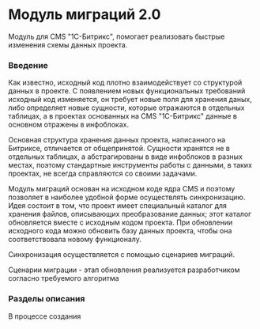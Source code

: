 Модуль миграций 2.0
===============

Модуль для CMS "1С-Битрикс", помогает реализовать быстрые изменения схемы данных проекта.

### Введение

Как известно, исходный код плотно взаимодействует со структурой данных в проекте. С появлением новых функциональных требований исходный код изменяется,
он требует новые поля для хранения даных, либо определяет новые сущности, которые отражаются в отдельных таблицах,
а в проектах основанных на CMS "1С-Битрикс" данные в основном отражены в инфоблоках.

Основная структура хранения данных проекта, написанного на Битриксе, отличается от общепринятой.
Сущности хранятся не в отдельных таблицах, а абстрагированы в виде инфоблоков в разных местах, поэтому стандартные
инструменты работы с данными, в таких проектах, не всегда справляются со своими задачами.

Модуль миграций основан на исходном коде ядра CMS и поэтому позволяет в наиболее удобной форме осуществлять синхронизацию. Идея состоит в том,
что проект имеет специальный каталог для хранения файлов, описывающих преобразование данных; этот каталог обновляется вместе с исходным кодом проекта.
При обновлении исходного кода можно обновить базу данных проекта, чтобы она соответствовала новому функционалу.

Синхронизация осуществляется с помощью сценариев миграций.

Сценарии миграции - этап обновления реализуется разработчиком согласно требуемого алгоритма

### Разделы описания
В процессе создания
<!--* [Установка и настройка](docs/setup.md) 
* [Начало работы](docs/start.md)
* [Обновление площадки](docs/update.md)
* [Интерфейс командной строки](docs/cli.md)
* [Скрипты миграций](docs/scripts.md)-->